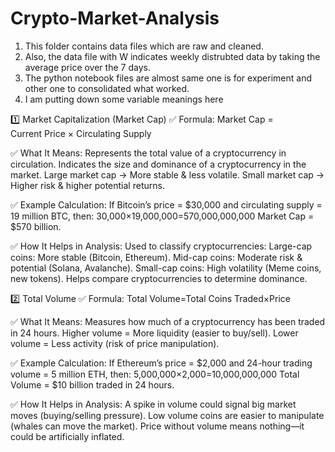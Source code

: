 # Crypto-Market-Analysis
1. This folder contains data files which are raw and cleaned. 
2. Also, the data file with W indicates weekly distrubted data by taking the average price over the 7 days.
3. The python notebook files are almost same one is for experiment and other one to consolidated what worked.
4. I am putting down some variable meanings here


1️⃣ Market Capitalization (Market Cap)
✅ Formula:
Market Cap = Current Price × Circulating Supply

✅ What It Means:
Represents the total value of a cryptocurrency in circulation.
Indicates the size and dominance of a cryptocurrency in the market.
Large market cap → More stable & less volatile.
Small market cap → Higher risk & higher potential returns.

✅ Example Calculation:
If Bitcoin’s price = $30,000 and circulating supply = 19 million BTC, then:
30,000×19,000,000=570,000,000,000
Market Cap = $570 billion.

✅ How It Helps in Analysis:
Used to classify cryptocurrencies:
Large-cap coins: More stable (Bitcoin, Ethereum).
Mid-cap coins: Moderate risk & potential (Solana, Avalanche).
Small-cap coins: High volatility (Meme coins, new tokens).
Helps compare cryptocurrencies to determine dominance.


2️⃣ Total Volume
✅ Formula:
Total Volume=Total Coins Traded×Price

✅ What It Means:
Measures how much of a cryptocurrency has been traded in 24 hours.
Higher volume = More liquidity (easier to buy/sell).
Lower volume = Less activity (risk of price manipulation).

✅ Example Calculation:
If Ethereum’s price = $2,000 and 24-hour trading volume = 5 million ETH, then:
5,000,000×2,000=10,000,000,000
Total Volume = $10 billion traded in 24 hours.

✅ How It Helps in Analysis:
A spike in volume could signal big market moves (buying/selling pressure).
Low volume coins are easier to manipulate (whales can move the market).
Price without volume means nothing—it could be artificially inflated.
